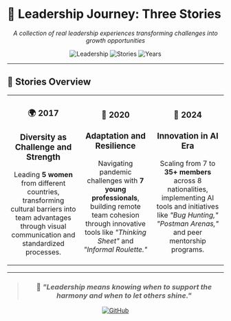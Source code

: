 # 🌟 Leadership Journey: Three Stories

<div align="center">

*A collection of real leadership experiences transforming challenges into growth opportunities*

![Leadership](https://img.shields.io/badge/Leadership-Journey-blue?style=for-the-badge)
![Stories](https://img.shields.io/badge/Stories-3-green?style=for-the-badge)
![Years](https://img.shields.io/badge/2017--2024-7%20Years-orange?style=for-the-badge)

</div>

---

## 📖 Stories Overview

<table>
<tr>
<td align="center" width="33%">

### 🌍 **2017**
### Diversity as Challenge and Strength

Leading **5 women** from different countries, transforming cultural barriers into team advantages through visual communication and standardized processes.

</td>
<td align="center" width="33%">

### 🔗 **2020**
### Adaptation and Resilience

Navigating pandemic challenges with **7 young professionals**, building remote team cohesion through innovative tools like *"Thinking Sheet"* and *"Informal Roulette."*

</td>
<td align="center" width="33%">

### 🚀 **2024** 
### Innovation in AI Era

Scaling from 7 to **35+ members** across 8 nationalities, implementing AI tools and initiatives like *"Bug Hunting,"* *"Postman Arenas,"* and peer mentorship programs.

</td>
</tr>
</table>

---

<div align="center">

> ### 💭 *"Leadership means knowing when to support the harmony and when to let others shine."*

[![GitHub](https://img.shields.io/badge/GitHub-View%20Stories-181717?style=flat&logo=github)](.)

</div>
